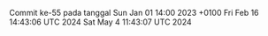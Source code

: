 Commit ke-55 pada tanggal Sun Jan 01 14:00 2023 +0100
Fri Feb 16 14:43:06 UTC 2024
Sat May  4 11:43:07 UTC 2024
